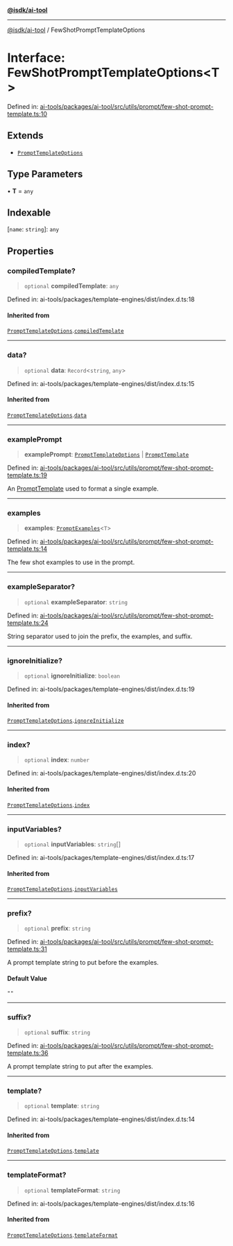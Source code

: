 [**@isdk/ai-tool**](../README.md)

***

[@isdk/ai-tool](../globals.md) / FewShotPromptTemplateOptions

# Interface: FewShotPromptTemplateOptions\<T\>

Defined in: [ai-tools/packages/ai-tool/src/utils/prompt/few-shot-prompt-template.ts:10](https://github.com/isdk/ai-tool.js/blob/a24331161aecd2d7bbd8dc9f9cd3d984871261cb/src/utils/prompt/few-shot-prompt-template.ts#L10)

## Extends

- [`PromptTemplateOptions`](PromptTemplateOptions.md)

## Type Parameters

• **T** = `any`

## Indexable

\[`name`: `string`\]: `any`

## Properties

### compiledTemplate?

> `optional` **compiledTemplate**: `any`

Defined in: ai-tools/packages/template-engines/dist/index.d.ts:18

#### Inherited from

[`PromptTemplateOptions`](PromptTemplateOptions.md).[`compiledTemplate`](PromptTemplateOptions.md#compiledtemplate)

***

### data?

> `optional` **data**: `Record`\<`string`, `any`\>

Defined in: ai-tools/packages/template-engines/dist/index.d.ts:15

#### Inherited from

[`PromptTemplateOptions`](PromptTemplateOptions.md).[`data`](PromptTemplateOptions.md#data)

***

### examplePrompt

> **examplePrompt**: [`PromptTemplateOptions`](PromptTemplateOptions.md) \| [`PromptTemplate`](../classes/PromptTemplate.md)

Defined in: [ai-tools/packages/ai-tool/src/utils/prompt/few-shot-prompt-template.ts:19](https://github.com/isdk/ai-tool.js/blob/a24331161aecd2d7bbd8dc9f9cd3d984871261cb/src/utils/prompt/few-shot-prompt-template.ts#L19)

An [PromptTemplate](../classes/PromptTemplate.md) used to format a single example.

***

### examples

> **examples**: [`PromptExamples`](../type-aliases/PromptExamples.md)\<`T`\>

Defined in: [ai-tools/packages/ai-tool/src/utils/prompt/few-shot-prompt-template.ts:14](https://github.com/isdk/ai-tool.js/blob/a24331161aecd2d7bbd8dc9f9cd3d984871261cb/src/utils/prompt/few-shot-prompt-template.ts#L14)

The few shot examples to use in the prompt.

***

### exampleSeparator?

> `optional` **exampleSeparator**: `string`

Defined in: [ai-tools/packages/ai-tool/src/utils/prompt/few-shot-prompt-template.ts:24](https://github.com/isdk/ai-tool.js/blob/a24331161aecd2d7bbd8dc9f9cd3d984871261cb/src/utils/prompt/few-shot-prompt-template.ts#L24)

String separator used to join the prefix, the examples, and suffix.

***

### ignoreInitialize?

> `optional` **ignoreInitialize**: `boolean`

Defined in: ai-tools/packages/template-engines/dist/index.d.ts:19

#### Inherited from

[`PromptTemplateOptions`](PromptTemplateOptions.md).[`ignoreInitialize`](PromptTemplateOptions.md#ignoreinitialize)

***

### index?

> `optional` **index**: `number`

Defined in: ai-tools/packages/template-engines/dist/index.d.ts:20

#### Inherited from

[`PromptTemplateOptions`](PromptTemplateOptions.md).[`index`](PromptTemplateOptions.md#index)

***

### inputVariables?

> `optional` **inputVariables**: `string`[]

Defined in: ai-tools/packages/template-engines/dist/index.d.ts:17

#### Inherited from

[`PromptTemplateOptions`](PromptTemplateOptions.md).[`inputVariables`](PromptTemplateOptions.md#inputvariables)

***

### prefix?

> `optional` **prefix**: `string`

Defined in: [ai-tools/packages/ai-tool/src/utils/prompt/few-shot-prompt-template.ts:31](https://github.com/isdk/ai-tool.js/blob/a24331161aecd2d7bbd8dc9f9cd3d984871261cb/src/utils/prompt/few-shot-prompt-template.ts#L31)

A prompt template string to put before the examples.

#### Default Value

`""`

***

### suffix?

> `optional` **suffix**: `string`

Defined in: [ai-tools/packages/ai-tool/src/utils/prompt/few-shot-prompt-template.ts:36](https://github.com/isdk/ai-tool.js/blob/a24331161aecd2d7bbd8dc9f9cd3d984871261cb/src/utils/prompt/few-shot-prompt-template.ts#L36)

A prompt template string to put after the examples.

***

### template?

> `optional` **template**: `string`

Defined in: ai-tools/packages/template-engines/dist/index.d.ts:14

#### Inherited from

[`PromptTemplateOptions`](PromptTemplateOptions.md).[`template`](PromptTemplateOptions.md#template)

***

### templateFormat?

> `optional` **templateFormat**: `string`

Defined in: ai-tools/packages/template-engines/dist/index.d.ts:16

#### Inherited from

[`PromptTemplateOptions`](PromptTemplateOptions.md).[`templateFormat`](PromptTemplateOptions.md#templateformat)
